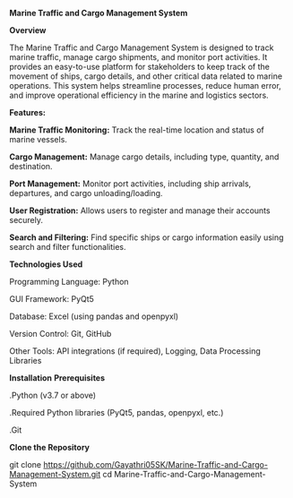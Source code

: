 **Marine Traffic and Cargo Management System**

**Overview**

The Marine Traffic and Cargo Management System is designed to track marine traffic, manage cargo shipments, and monitor port activities. It provides an easy-to-use platform for stakeholders to keep track of the movement of ships, cargo details, and other critical data related to marine operations.
This system helps streamline processes, reduce human error, and improve operational efficiency in the marine and logistics sectors.

**Features:**

**Marine Traffic Monitoring:** Track the real-time location and status of marine vessels.

**Cargo Management:** Manage cargo details, including type, quantity, and destination.

**Port Management:** Monitor port activities, including ship arrivals, departures, and cargo unloading/loading.

**User Registration:** Allows users to register and manage their accounts securely.

**Search and Filtering:** Find specific ships or cargo information easily using search and filter functionalities.

**Technologies Used**

Programming Language: Python

GUI Framework: PyQt5

Database: Excel (using pandas and openpyxl)

Version Control: Git, GitHub

Other Tools: API integrations (if required), Logging, Data Processing Libraries

**Installation**
**Prerequisites**

.Python (v3.7 or above) 

.Required Python libraries (PyQt5, pandas, openpyxl, etc.) 

.Git

**Clone the Repository**

git clone https://github.com/Gayathri05SK/Marine-Traffic-and-Cargo-Management-System.git
cd Marine-Traffic-and-Cargo-Management-System
